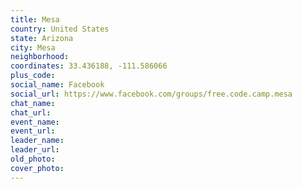 ```yaml
---
title: Mesa
country: United States
state: Arizona
city: Mesa
neighborhood: 
coordinates: 33.436188, -111.586066
plus_code:
social_name: Facebook
social_url: https://www.facebook.com/groups/free.code.camp.mesa
chat_name:
chat_url:
event_name:
event_url:
leader_name:
leader_url:
old_photo: 
cover_photo:
---
```

